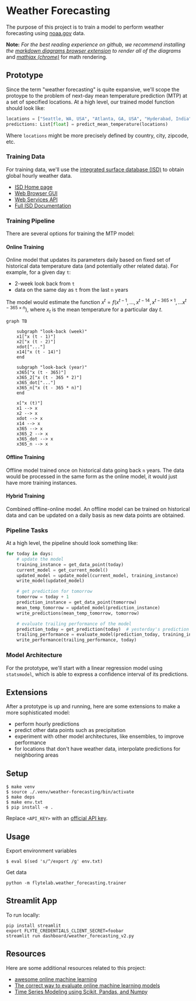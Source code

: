 # Weather Forecasting

The purpose of this project is to train a model to perform weather forecasting
using [noaa.gov](https://www.ncei.noaa.gov/) data.

**Note:** _For the best reading experience on github, we recommend installing the_
_[markdown diagrams browser extension](https://github.com/marcozaccari/markdown-diagrams-browser-extension)_
_to render all of the diagrams_ and _[mathjax (chrome)](https://github.com/orsharir/github-mathjax)_
for math rendering.

## Prototype

Since the term "weather forecasting" is quite expansive, we'll scope the protoype
to the problem of next-day mean temperature prediction (MTP) at a set of specified
locations. At a high level, our trained model function should look like:

```python
locations = ["Seattle, WA, USA", "Atlanta, GA, USA", "Hyderabad, India"]
predictions: List[float] = predict_mean_temperature(locations)
```

Where `locations` might be more precisely defined by country, city, zipcode, etc.

### Training Data

For training data, we'll use the [integrated surface database (ISD)](https://www.ncdc.noaa.gov/isd)
to obtain global hourly  weather data.

- [ISD Home page](https://www.ncdc.noaa.gov/isd)
- [Web Browser GUI](https://www.ncei.noaa.gov/access/search/data-search/global-hourly)
- [Web Services API](https://www.ncdc.noaa.gov/cdo-web/webservices/ncdcwebservices)
- [Full ISD Documentation](https://www.ncei.noaa.gov/data/global-hourly/doc/isd-format-document.pdf)


### Training Pipeline

There are several options for training the MTP model:

#### Online Training

Online model that updates its parameters daily based on fixed set of historical data
temperature data (and potentially other related data). For example, for a given day `t`:
- 2-week look back from `t`
- data on the same day as `t` from the last `n` years

The model would estimate the function $x^t = f(x^{t - 1}, ..., x^{t - 14}, x^{t - 365 \times 1}, ... x^{t - 365 \times n})$, where $x_t$ is the mean temperature for a particular day $t$.

```mermaid
graph TB

    subgraph "look-back (week)"
    x1["x (t - 1)"]
    x2["x (t - 2)"]
    xdot["..."]
    x14["x (t - 14)"]
    end

    subgraph "look-back (year)"
    x365["x (t - 365)"]
    x365_2["x (t - 365 * 2)"]
    x365_dot["..."]
    x365_n["x (t - 365 * n)"]
    end

    x["x (t)"]
    x1 --> x
    x2 --> x
    xdot --> x
    x14 --> x
    x365 --> x
    x365_2 --> x
    x365_dot --> x
    x365_n --> x
```

#### Offline Training

Offline model trained once on historical data going back `n` years. The data would be
processed in the same form as the online model, it would just have more training instances.

#### Hybrid Training

Combined offline-online model. An offline model can be trained on historical data
and can be updated on a daily basis as new data points are obtained.

### Pipeline Tasks

At a high level, the pipeline should look something like:

```python
for today in days:
    # update the model
    training_instance = get_data_point(today)
    current_model = get_current_model()
    updated_model = update_model(current_model, training_instance)
    write_model(updated_model)

    # get prediction for tomorrow
    tomorrow = today + 1
    prediction_instance = get_data_point(tomorrow)
    mean_temp_tomorrow = updated_model(prediction_instance)
    write_predictions(mean_temp_tomorrow, tomorrow)

    # evaluate trailing performance of the model
    prediction_today = get_prediction(today)  # yesterday's prediction for today
    trailing_performance = evaluate_model(prediction_today, training_instance["mean_temp"])
    write_performance(trailing_performance, today)
```

### Model Architecture

For the prototype, we'll start with a linear regression model using `statsmodel`, which is
able to express a confidence interval of its predictions.

## Extensions

After a prototype is up and running, here are some extensions to make a more sophisticated model:

- perform hourly predictions
- predict other data points such as precipitation
- experiment with other model architectures, like ensembles, to improve performance
- for locations that don't have weather data, interpolate predictions for neighboring areas


## Setup

```
$ make venv
$ source ./.venv/weather-forecasting/bin/activate
$ make deps
$ make env.txt
$ pip install -e .
```

Replace `<API_KEY>` with an [official API key](https://www.ncdc.noaa.gov/cdo-web/token).


## Usage

Export environment variables

```
$ eval $(sed 's/^/export /g' env.txt)
```

Get data
```
python -m flytelab.weather_forecasting.trainer
```


## Streamlit App

To run locally:

```
pip install streamlit
export FLYTE_CREDENTIALS_CLIENT_SECRET=foobar
streamlit run dashboard/weather_forecasting_v2.py
```


## Resources

Here are some additional resources related to this project:

- [awesome online machine learning](https://github.com/MaxHalford/awesome-online-machine-learning)
- [The correct way to evaluate online machine learning models](https://maxhalford.github.io/blog/online-learning-evaluation/)
-  [Time Series Modeling using Scikit, Pandas, and Numpy](https://towardsdatascience.com/time-series-modeling-using-scikit-pandas-and-numpy-682e3b8db8d1)
